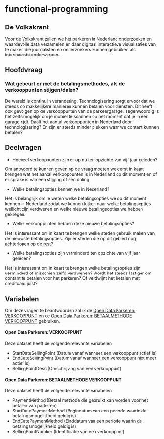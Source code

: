 # functional-programming

## De Volkskrant

Voor de Volkskrant zullen we het parkeren in Nederland onderzoeken en waardevolle data verzamelen en daar digitaal interactieve visualisaties van te maken die journalisten en onderzoekers kunnen gebruiken als interessante onderwerpen.

## Hoofdvraag

### Wat gebeurt er met de betalingsmethodes, als de verkooppunten stijgen/dalen?

De wereld is continu in verandering. Technologisering zorgt ervoor dat we steeds op makkelijkere manieren kunnen betalen voor diensten. Dit heeft ook gevolgen op de verkooppunten van de parkeergarage. Tegenwoordig is het zelfs mogelijk om je mobiel te scannen op het moment dat je in een garage rijdt. Daalt het aantal verkooppunten in Nederland door technologisering? En zijn er steeds minder plekken waar we contant kunnen betalen?

## Deelvragen

* Hoeveel verkooppunten zijn er op nu ten opzichte van vijf jaar geleden?

Om antwoord te kunnen geven op de vraag moeten we eerst in kaart brengen wat het aantal verkooppunten is in Nederland op dit moment en of er sprake is van een stijging of een daling.

* Welke betalingsopties kennen we in Nederland?

Het is belangrijk om te weten welke betalingsopties we op dit moment kennen in Nederland zodat we kunnen kijken naar welke betalingsopties wellicht zijn verdwenen en welke nieuwe betalingsopties we hebben gekregen.

* Welke verkooppunten hebben deze nieuwe betalingsopties?

Het is interessant om in kaart te brengen welke steden gebruik maken van de nieuwste betalingsopties. Zijn er steden die op dit gebied nog achterlopen op de rest?

* Welke betalingsopties zijn verminderd ten opzichte van vijf jaar geleden?

Het is interessant om in kaart te brengen welke betalingsopties zijn verminderd of misschien zelfd verdwenen? Wordt het steeds lastiger om contant te betalen voor het parkeren? Of verdwijnt het betalen met creditcard juist?

## Variabelen

Om deze vragen te beantwoorden zal ik de [Open Data Parkeren: VERKOOPPUNT](https://opendata.rdw.nl/d/fk68-nf2y/visualization) en de [Open Data Parkeren: BETAALMETHODE VERKOOPPUNT](https://opendata.rdw.nl/d/j96a-7nhx/visualization) gebruiken.

#### Open Data Parkeren: VERKOOPPUNT

Deze dataset heeft de volgende relevante variabelen
* StartDateSellingPoint (Datum vanaf wanneer een verkooppunt actief is)
* EndDateSellingPoint (Datum vanaf wanneer een verkooppunt niet meer actief is)
* SellingPointDesc (Omschrijving van een verkooppunt)

#### Open Data Parkeren: BETAALMETHODE VERKOOPPUNT

Deze dataset heeft de volgende relevante variabelen
* PaymentMethod (Betaal methode die gebruikt kan worden voor het betalen van parkeren)
* StartDatePaymentMethod  (Begindatum van een periode waarin de betalingsmogelijkheid geldig is)
* EndDatePaymentMethod (Einddatum van een periode waarin de betalingsmogelijkheid geldig is)
* SellingPointNumber (Identificatie van een verkooppunt)
